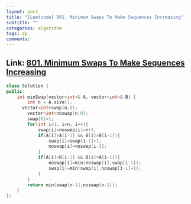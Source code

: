 ```yaml
---
layout: post
title: "[Leetcode] 801. Minimum Swaps To Make Sequences Increasing"
subtitle: ""
categories: algorithm
tags: dp
comments:
---
```


## Link: [801. Minimum Swaps To Make Sequences Increasing](https://leetcode.com/problems/minimum-swaps-to-make-sequences-increasing/)

```cpp
class Solution {
public:
    int minSwap(vector<int>& A, vector<int>& B) {
        int n = A.size();
      vector<int>swap(n,0);
        vector<int>noswap(n,0);
        swap[0]=1;
        for(int i=1; i<n; i++){
            swap[i]=noswap[i]=n+1;
            if(A[i]>A[i-1] && B[i]>B[i-1]){
                swap[i]=swap[i-1]+1;
                noswap[i]=noswap[i-1];
            }
            if(A[i]>B[i-1] && B[i]>A[i-1]){
                noswap[i]=min(noswap[i],swap[i-1]);
                swap[i]=min(swap[i],noswap[i-1]+1);
            }
        }
        return min(swap[n-1],noswap[n-1]);
    }
};
```
